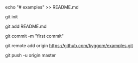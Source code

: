 echo "# examples" >> README.md

git init

git add README.md

git commit -m "first commit"

git remote add origin https://github.com/kyggom/examples.git

git push -u origin master